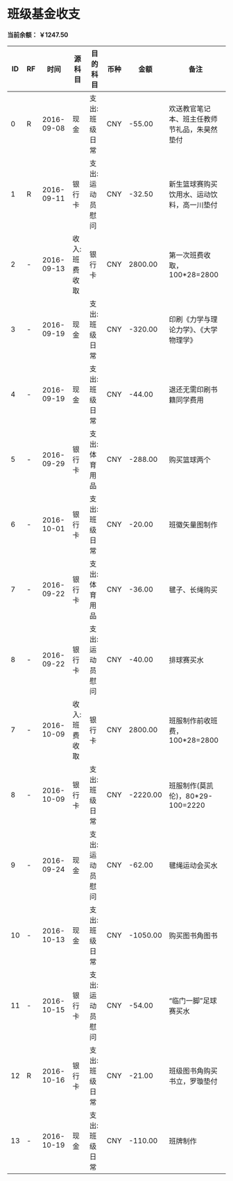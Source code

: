 # 班级基金收支

**当前余额： ￥1247.50**

ID| RF |时间 |  源科目 | 目的科目 | 币种 | 金额 | 备注
---|---|--------|---------|------|---- | -----  | ----
 0 | R | 2016-09-08 | 现金 | 支出:班级日常 | CNY | -55.00 | 欢送教官笔记本、班主任教师节礼品，朱昊然垫付
 1 | R | 2016-09-11 | 银行卡 | 支出:运动员慰问 | CNY | -32.50 | 新生篮球赛购买饮用水、运动饮料，高一川垫付
 2 | - | 2016-09-13 | 收入:班费收取 | 银行卡 | CNY | 2800.00 | 第一次班费收取，100*28=2800
 3 | - | 2016-09-19 | 现金 | 支出:班级日常 | CNY | -320.00 | 印刷《力学与理论力学》、《大学物理学》
 4 | - | 2016-09-19 | 现金 | 支出:班级日常 | CNY | -44.00 | 退还无需印刷书籍同学费用
 5 | - | 2016-09-29 | 银行卡 | 支出:体育用品 | CNY | -288.00 | 购买篮球两个
 6 | - | 2016-10-01 | 银行卡 | 支出:班级日常 | CNY | -20.00 | 班徽矢量图制作
 7 | - | 2016-09-22 | 银行卡 | 支出:体育用品 | CNY | -36.00 | 毽子、长绳购买
 8 | - | 2016-09-22 | 银行卡 | 支出:运动员慰问 | CNY | -40.00 | 排球赛买水
 7 | - | 2016-10-09 | 收入:班费收取 | 银行卡 | CNY | 2800.00 | 班服制作前收班费，100*28=2800
 8 | - | 2016-10-09 | 银行卡 | 支出:班级日常 | CNY | -2220.00 | 班服制作(莫凯伦)，80*29-100=2220
 9 | - | 2016-09-24 | 现金 | 支出:运动员慰问 | CNY | -62.00 | 毽绳运动会买水
 10 | - | 2016-10-13 | 现金 | 支出:班级日常 | CNY | -1050.00 | 购买图书角图书
 11 | - | 2016-10-15 | 银行卡 | 支出:运动员慰问 | CNY | -54.00 | “临门一脚”足球赛买水
 12 | R | 2016-10-16 | 银行卡 | 支出:班级日常 | CNY | -21.00 | 班级图书角购买书立，罗璇垫付
 13 | - | 2016-10-19 | 现金 | 支出:班级日常 | CNY | -110.00 | 班牌制作
